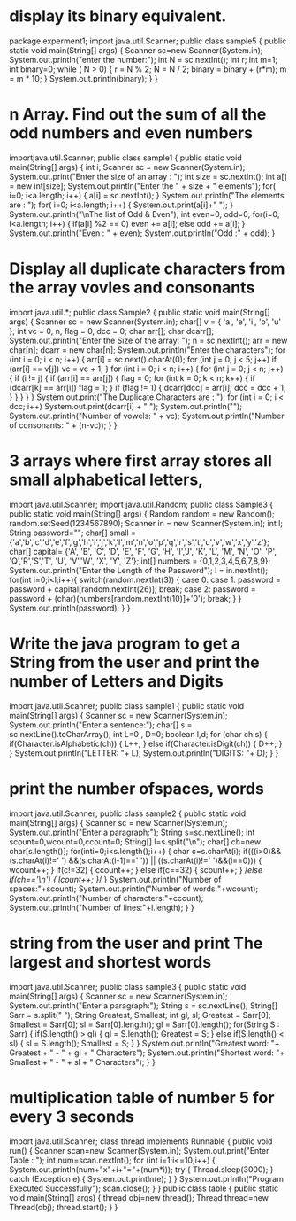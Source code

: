 # display its binary equivalent.

package experment1;
import java.util.Scanner;
public class sample5 {
public static void main(String[] args) {
Scanner sc=new Scanner(System.in);
System.out.println("enter the number:");
int N = sc.nextInt();
int r;
int m=1;
int binary=0;
while ( N > 0)
{
r = N % 2;
N = N / 2;
binary = binary + (r*m);
m = m * 10;
}
System.out.println(binary);
}
}

# n Array. Find out the sum of all the odd numbers and even numbers

importjava.util.Scanner;
public class sample1 {
public static void main(String[] args) {
int i;
Scanner sc = new Scanner(System.in);
System.out.print("Enter the size of an array : ");
int size = sc.nextInt();
int a[] = new int[size];
System.out.println("Enter the " + size + " elements");
for( i=0; i<a.length; i++)
{
a[i] = sc.nextInt();
}
System.out.println("The elements are : ");
for( i=0; i<a.length; i++)
{
System.out.print(a[i]+" ");
}
System.out.println("\nThe list of Odd & Even");
int even=0, odd=0;
for(i=0; i<a.length; i++)
{
if(a[i] %2 == 0)
even += a[i];
else
odd += a[i];
}
System.out.println("Even : " + even);
System.out.println("Odd :" + odd);
}

# Display all duplicate characters from the array vovles and consonants
import java.util.*;
public class Sample2 {
public static void main(String[] args) {
Scanner sc = new Scanner(System.in); char[] v = { 'a', 'e', 'i', 'o', 'u' };
int vc = 0, n, flag = 0, dcc = 0; char arr[];
char dcarr[];
System.out.println("Enter the Size of the array: "); n = sc.nextInt();
arr = new char[n]; dcarr = new char[n];
System.out.println("Enter the characters"); for (int i = 0; i < n; i++) {
arr[i] = sc.next().charAt(0); for (int j = 0; j < 5; j++)
if (arr[i] == v[j])
vc = vc + 1;
}
for (int i = 0; i < n; i++) {
for (int j = 0; j < n; j++) { if (i != j) {
if (arr[i] == arr[j]) {
flag = 0;
for (int k = 0; k < n; k++) {
if (dcarr[k] == arr[i])
flag = 1;
}
if (flag != 1) {
dcarr[dcc] = arr[i]; dcc = dcc + 1;
}
}
}
}
}
System.out.print("The Duplicate Characters are : "); for (int i = 0; i <
dcc; i++)
System.out.print(dcarr[i] + " "); System.out.println("");
System.out.println("Number of vowels: " + vc);
System.out.println("Number of consonants: " + (n-vc));
}
}

# 3 arrays where first array stores all small alphabetical letters,

import java.util.Scanner;
import java.util.Random;
public class Sample3 {
public static void main(String[] args) {
Random random = new Random();
random.setSeed(1234567890);
Scanner in = new Scanner(System.in);
int l;
String password="";
char[] small =
{'a','b','c','d','e','f','g','h','i','j','k','l','m','n','o','p','q','r','s','t','u','v','w','x','y','z'};
char[] capital= {'A', 'B', 'C', 'D', 'E', 'F', 'G', 'H', 'I','J', 'K', 'L', 'M',
'N', 'O', 'P', 'Q','R','S','T', 'U', 'V','W', 'X', 'Y', 'Z'};
int[] numbers = {0,1,2,3,4,5,6,7,8,9};
System.out.println("Enter the Length of the Password");
l = in.nextInt();
for(int i=0;i<l;i++){
switch(random.nextInt(3)) {
case 0:
case 1:
password = password + capital[random.nextInt(26)];
break;
case 2:
password = password +
(char)(numbers[random.nextInt(10)]+'0');
break;
}
}
System.out.println(password);
}
}

# Write the java program to get a String from the user and print the number of Letters and Digits

import java.util.Scanner;
public class sample1 {
public static void main(String[] args)
{
Scanner sc = new Scanner(System.in);
System.out.println("Enter a sentence:");
char[] s = sc.nextLine().toCharArray();
int L=0 , D=0;
boolean l,d;
for (char ch:s)
{
if(Character.isAlphabetic(ch))
{
L++;
}
else if(Character.isDigit(ch))
{
D++;
}
}
System.out.println("LETTER: "+ L);
System.out.println("DIGITS: "+ D);
}
}

# print the number ofspaces, words
import java.util.Scanner;
public class sample2 {
public static void main(String[] args)
{
Scanner sc = new Scanner(System.in);
System.out.println("Enter a paragraph:");
String s=sc.nextLine();
int scount=0,wcount=0,ccount=0;
String[] l=s.split("\n");
char[] ch=new char[s.length()];
for(inti=0;i<s.length();i++)
{
char c=s.charAt(i);
if(((i>0)&& (s.charAt(i)!=' ') &&(s.charAt(i-1)==' '))
|| ((s.charAt(i)!=' ')&&(i==0)))
{
wcount++;
}
if(c!=32)
{
ccount++;
}
else if(c==32)
{
scount++;
}
/*else if(ch=='\n')
{
lcount++;
}*/
}
System.out.println("Number of spaces:"+scount);
System.out.println("Number of words:"+wcount);
System.out.println("Number of characters:"+ccount);
System.out.println("Number of lines:"+l.length);
}
}

# string from the user and print The largest and shortest words

import java.util.Scanner;
public class sample3 {
public static void main(String[] args)
{
Scanner sc = new Scanner(System.in);
System.out.println("Enter a paragraph:");
String s = sc.nextLine();
String[] Sarr = s.split(" ");
String Greatest, Smallest;
int gl, sl;
Greatest = Sarr[0];
Smallest = Sarr[0];
sl = Sarr[0].length();
gl = Sarr[0].length();
for(String S : Sarr)
{
if(S.length() > gl)
{
gl = S.length();
Greatest = S;
}
else if(S.length() < sl)
{
sl = S.length();
Smallest = S;
}
}
System.out.println("Greatest word: "+ Greatest + " - " + gl + "
Characters");
System.out.println("Shortest word: "+ Smallest + " - " + sl + "
Characters");
}
}

# multiplication table of number 5 for every 3 seconds
import java.util.Scanner;
class thread implements Runnable {
public void run() {
Scanner scan=new Scanner(System.in);
System.out.print("Enter Table : ");
int num=scan.nextInt();
for (int i=1;i<=10;i++) {
System.out.println(num+"x"+i+"="+(num*i));
try {
Thread.sleep(3000);
}
catch (Exception e) {
System.out.println(e);
}
}
System.out.println("Program Executed
Successfully");
scan.close();
}
}
public class table {
public static void main(String[] args) {
thread obj=new thread();
Thread thread=new Thread(obj);
thread.start();
}
}

